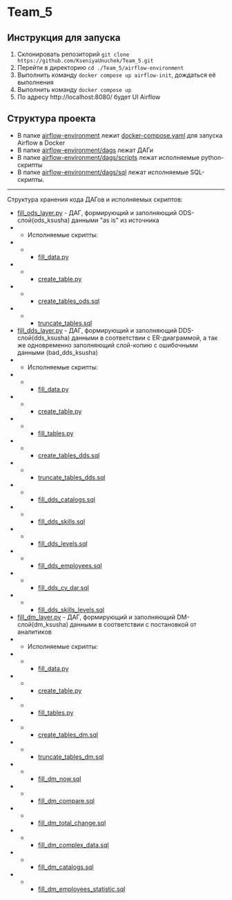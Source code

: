 # Team_5
## Инструкция для запуска

 1. Склонировать репозиторий `git clone https://github.com/KseniyaUnuchek/Team_5.git`
 2. Перейти в директорию `cd ./Team_5/airflow-environment`
 3. Выполнить команду `docker compose up airflow-init`, дождаться её выполнения
 4. Выполнить команду `docker compose up`
 5. По адресу http://localhost:8080/ будет UI Airflow

## Структура проекта

 - В папке [airflow-environment](https://github.com/KseniyaUnuchek/Team_5/tree/main/airflow-environment) лежит [docker-compose.yaml](https://github.com/KseniyaUnuchek/Team_5/blob/main/airflow-environment/docker-compose.yaml) для запуска Airflow в Docker
 - В папке [airflow-environment/dags](https://github.com/KseniyaUnuchek/Team_5/tree/main/airflow-environment/dags) лежат ДАГи
 - В папке [airflow-environment/dags/scripts](https://github.com/KseniyaUnuchek/Team_5/tree/main/airflow-environment/dags/scripts) лежат исполняемые python-скрипты
 - В папке [airflow-environment/dags/sql](https://github.com/KseniyaUnuchek/Team_5/tree/main/airflow-environment/dags/sql) лежат исполняемые SQL-скрипты.
 ___
 Структура хранения кода ДАГов и исполняемых скриптов:
  - [fill_ods_layer.py](https://github.com/KseniyaUnuchek/Team_5/blob/main/airflow-environment/dags/fill_ods_layer.py) - ДАГ, формирующий и заполняющий  ODS-cлой(ods_ksusha) данными "as is" из источника
 - -  Исполняемые скрипты:
 - - - [fill_data.py](https://github.com/KseniyaUnuchek/Team_5/blob/main/airflow-environment/dags/scripts/fill_data.py)
- - - [create_table.py](https://github.com/KseniyaUnuchek/Team_5/blob/main/airflow-environment/dags/scripts/create_table.py)
- - - [create_tables_ods.sql](https://github.com/KseniyaUnuchek/Team_5/blob/main/airflow-environment/dags/sql/create_tables_ods.sql)
- - - [truncate_tables.sql](https://github.com/KseniyaUnuchek/Team_5/blob/main/airflow-environment/dags/sql/truncate_tables.sql)
 - [fill_dds_layer.py](dags/fill_dds_layer.py) - ДАГ, формирующий и заполняющий DDS-слой(dds_ksusha) данными в соответствии с ER-диаграммой, а так же одновременно заполняющий слой-копию с ошибочными данными (bad_dds_ksusha)
 - - Исполняемые скрипты:
 - - - [fill_data.py](https://github.com/KseniyaUnuchek/Team_5/blob/main/airflow-environment/dags/scripts/fill_data.py)
- - - [create_table.py](https://github.com/KseniyaUnuchek/Team_5/blob/main/airflow-environment/dags/scripts/create_table.py)
- - - [fill_tables.py](https://github.com/KseniyaUnuchek/Team_5/blob/main/airflow-environment/dags/scripts/fill_tables.py)
- - - [create_tables_dds.sql](https://github.com/KseniyaUnuchek/Team_5/blob/main/airflow-environment/dags/sql/create_tables_dds.sql)
- - - [truncate_tables_dds.sql](https://github.com/KseniyaUnuchek/Team_5/blob/main/airflow-environment/dags/sql/truncate_tables_dds.sql)
- - - [fill_dds_catalogs.sql](https://github.com/KseniyaUnuchek/Team_5/blob/main/airflow-environment/dags/sql/fill_dds_catalogs.sql)
- - - [fill_dds_skills.sql](https://github.com/KseniyaUnuchek/Team_5/blob/main/airflow-environment/dags/sql/ill_dds_skills.sqll)
- - - [fill_dds_levels.sql](https://github.com/KseniyaUnuchek/Team_5/blob/main/airflow-environment/dags/sql/ill_dds_levels.sql)
- - - [fill_dds_employees.sql](https://github.com/KseniyaUnuchek/Team_5/blob/main/airflow-environment/dags/sql/fill_dds_employees.sql)
- - - [fill_dds_cv_dar.sql](https://github.com/KseniyaUnuchek/Team_5/blob/main/airflow-environment/dags/sql/fill_dds_cv_dar.sql)
- - - [fill_dds_skills_levels.sql](https://github.com/KseniyaUnuchek/Team_5/blob/main/airflow-environment/dags/sql/fill_dds_skills_levels.sql)
- [fill_dm_layer.py](dags/fill_dm_layer.py) - ДАГ, формирующий и заполняющий DM-слой(dm_ksusha) данными в соответствии с постановкой от аналитиков
- -  Исполняемые скрипты:
 - - - [fill_data.py](https://github.com/KseniyaUnuchek/Team_5/blob/main/airflow-environment/dags/scripts/fill_data.py)
- - - [create_table.py](https://github.com/KseniyaUnuchek/Team_5/blob/main/airflow-environment/dags/scripts/create_table.py)
- - - [fill_tables.py](https://github.com/KseniyaUnuchek/Team_5/blob/main/airflow-environment/dags/scripts/fill_tables.py)
- - - [create_tables_dm.sql](https://github.com/KseniyaUnuchek/Team_5/blob/main/airflow-environment/dags/sql/create_tables_dm.sql)
- - - [truncate_tables_dm.sql](https://github.com/KseniyaUnuchek/Team_5/blob/main/airflow-environment/dags/sql/truncate_tables_dm.sql)
- - - [fill_dm_now.sql](https://github.com/KseniyaUnuchek/Team_5/blob/main/airflow-environment/dags/sql/fill_dm_now.sql)
- - - [fill_dm_compare.sql](https://github.com/KseniyaUnuchek/Team_5/blob/main/airflow-environment/dags/sql/fill_dm_compare.sql)
- - - [fill_dm_total_change.sql](https://github.com/KseniyaUnuchek/Team_5/blob/main/airflow-environment/dags/sql/fill_dm_total_change.sql)
- - - [fill_dm_complex_data.sql](https://github.com/KseniyaUnuchek/Team_5/blob/main/airflow-environment/dags/sql/fill_dm_complex_data.sql)
- - - [fill_dm_catalogs.sql](https://github.com/KseniyaUnuchek/Team_5/blob/main/airflow-environment/dags/sql/fill_dm_catalogs.sql)
- - - [fill_dm_employees_statistic.sql](https://github.com/KseniyaUnuchek/Team_5/blob/main/airflow-environment/dags/sql/fill_dm_employees_statistic.sql)
